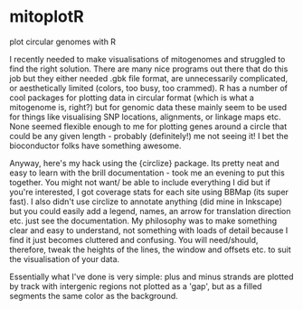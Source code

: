 # mitoplotR
plot circular genomes with R

I recently needed to make visualisations of mitogenomes and struggled to find the right solution. There are many nice 
programs out there that do this job but they either needed .gbk file format, are unnecessarily complicated, or aesthetically 
limited (colors, too busy, too crammed). R has a number of cool packages for plotting data in circular format (which is what 
a mitogenome is, right?) but for genomic data these mainly seem to be used for things like visualising SNP locations, 
alignments, or linkage maps etc. None seemed flexible enough to me for plotting genes around a circle that could be any given 
length - probably (definitely!) me not seeing it! I bet the bioconductor folks have something awesome. 

Anyway, here's my hack using the {circlize} package. Its pretty neat and easy to learn with the brill documentation - took 
me an evening to put this together.  You might not want/ be able to include everything I did but if you're interested, I got 
coverage stats for each site using BBMap (its super fast). I also didn't use circlize to annotate anything (did mine in Inkscape) but you could easily add a legend, names, an arrow for translation direction etc. just see the documentation. My philosophy was 
to make something clear and easy to understand, not something with loads of detail because I find it just becomes cluttered and 
confusing. You will need/should, therefore, tweak the heights of the lines, the window and offsets etc. to suit the 
visualisation of your data. 

Essentially what I've done is very simple: plus and minus strands are plotted by track with intergenic regions not plotted as a 'gap', but as a filled segments the same color as the background. 
